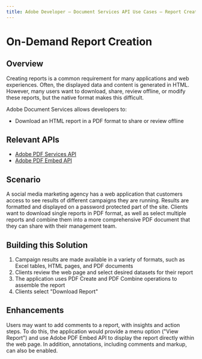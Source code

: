 ```yaml
---
title: Adobe Developer — Document Services API Use Cases — Report Creation and Editing
---
```


# On-Demand Report Creation

## Overview

Creating reports is a common requirement for many applications and web experiences. Often, the displayed data and content is generated in HTML. However, many users want to download, share, review offline, or modify these reports, but the native format makes this difficult.

Adobe Document Services allows developers to:

* Download an HTML report in a PDF format to share or review offline

## Relevant APIs

* [Adobe PDF Services API](/src/pages/pdf-services.md)
* [Adobe PDF Embed API](/src/pages/pdf-embed.md)

## Scenario

A social media marketing agency has a web application that customers access to see results of different campaigns they are running. Results are formatted and displayed on a password protected part of the site. Clients want to download single reports in PDF format, as well as select multiple reports and combine them into a more comprehensive PDF document that they can share with their management team.

## Building this Solution

1. Campaign results are made available in a variety of formats, such as Excel tables, HTML pages, and PDF documents
2. Clients review the web page and select desired datasets for their report
3. The application uses PDF Create and PDF Combine operations to assemble the report
4. Clients select "Download Report"

## Enhancements

Users may want to add comments to a report, with insights and action steps. To do this, the application would provide a menu option ("View Report") and use Adobe PDF Embed API to display the report directly within the web page. In addition, annotations, including comments and markup, can also be enabled.